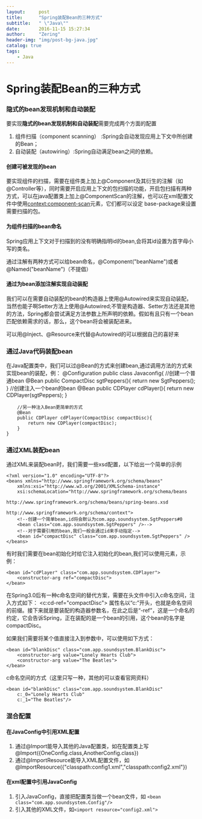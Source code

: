 ```yaml
---
layout:     post
title:      "Spring装配Bean的三种方式"
subtitle:   " \"Java\""
date:       2016-11-15 15:27:34 
author:     "Zering"
header-img: "img/post-bg-java.jpg"
catalog: true
tags:
    - Java
---
```


# Spring装配Bean的三种方式

### 隐式的bean发现机制和自动装配

要实现**隐式的bean发现机制和自动装配**需要完成两个方面的配置

1. 组件扫描（component scanning） :Spring会自动发现应用上下文中所创建的Bean；
2. 自动装配（autowiring）:Spring自动满足bean之间的依赖。

#### 创建可被发现的bean

要实现组件的扫描，需要在组件类上加上@Component及其衍生的注解（如@Controller等），同时需要开启应用上下文的包扫描的功能，开启包扫描有两种方式，可以在java配置类上加上@ComponentScan的注解，也可以在xml配置文件中使用<context:component-scan>元素，它们都可以设定 base-package来设置需要扫描的包。

#### 为组件扫描的bean命名

Spring应用上下文对于扫描到的没有明确指明id的bean,会将其id设置为首字母小写的类名。

通过注解有两种方式可以给bean命名，@Component("beanName")或者@Named("beanName")（不提倡）

#### 通过为bean添加注解实现自动装配

我们可以在需要自动装配的bean的构造器上使用@Autowired来实现自动装配，当然也能子啊Setter方法上使用@Autowired;不管是构造器、Setter方法还是其他的方法，Spring都会尝试满足方法参数上所声明的依赖。假如有且只有一个bean匹配依赖需求的话，那么，这个bean将会被装配进来。

可以用@Inject、@Resource来代替@Autowired的可以根据自己的喜好来

### 通过Java代码装配bean

在Java配置类中，我们可以过@Bean的方式来创建bean,通过调用方法的方式来实现bean的装配，例：
	@Configuration
	public class Javaconfig{
		//创建一个普通bean
		@Bean
		public CompactDisc sgtPeppers(){
			return new SgtPeppers();
		}
		//创建注入一个bean的bean
		@Bean
		public CDPlayer cdPlayer(){
			return new CDPlayer(sgtPeppers);
		}

		//另一种注入Bean更简单的方式
		@Bean
		public CDPlayer cdPlayer(CompactDisc compactDisc){
			return new CDPlayer(compactDisc);
		}
	}

### 通过XML装配bean

通过XML来装配bean时，我们需要一些xsd配置，以下给出一个简单的示例

	<?xml version="1.0" encoding="UTF-8"?>
	<beans xmlns="http://www.springframework.org/schema/beans"
		xmlns:xsi="http://www.w3.org/2001/XMLSchema-instance"
		xsi:schemaLocation="http://www.springframework.org/schema/beans    
	                        http://www.springframework.org/schema/beans/spring-beans.xsd    
	                        http://www.springframework.org/schema/context">
		<!--创建一个简单bean,id将会默认为com.app.soundsystem.SgtPeppers#0
		<bean class="com.app.soundsystem.SgtPeppers" />-->
		<!--对于需要引用的bean,我们一般会通过id来手动指定-->
		<bean id="compactDisc" class="com.app.soundsystem.SgtPeppers" />
	</beans>

有时我们需要在bean初始化时给它注入初始化的bean,我们可以使用<constructor-arg>元素，示例：
	
	<bean id="cdPlayer" class="com.app.soundsystem.CDPlayer">
		<constructor-arg ref="compactDisc">
	</bean>

在Spring3.0后有一种c命名空间的替代方案，需要在头文件中引入c命名空间，注入方式如下：
	<bean id="cdPlayer" class="com.app.soundsystem.CDPlayer">
		<c:cd-ref="compactDisc">
属性名以“c:”开头，也就是命名空间的前缀。接下来就是要装配的构造器参数名，在此之后是“-ref”，这是一个命名的约定，它会告诉Spring，正在装配的是一个bean的引用，这个bean的名字是compactDisc。

如果我们需要将某个值直接注入到参数中，可以使用如下方式：

	<bean id="blankDisc" class="com.app.soundsystem.BlankDisc">
		<constructor-arg value="Lonely Hearts Club">
		<constructor-arg value="The Beatles">
	</bean>

c命名空间的方式（这里只写一种，其他的可以查看官网资料）

	<bean id="blankDisc" class="com.app.soundsystem.BlankDisc"
		c:_0="Lonely Hearts Club"
		c:_1="The Beatles"/>

### 混合配置
#### 在JavaConfig中引用XML配置

1. 通过@Import能导入其他的Java配置类，如在配置类上写@Import({OneConfig.class,AnotherConfig.class})
2. 通过@ImportResource能导入XML配置文件，如@ImportResource({"classpath:config1.xml","classpath:config2.xml"})

#### 在xml配置中引用JavaConfig

1. 引入JavaConfig，直接把配置类当做一个bean文件，如 `<bean class="com.app.soundsystem.Config"/>`
2. 引入其他的XML文件，如`<import resource="config2.xml">`